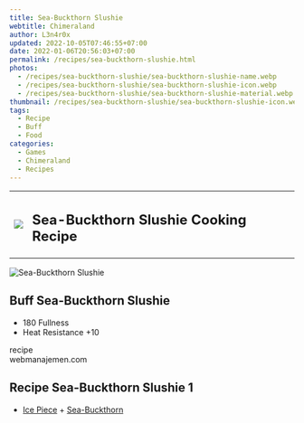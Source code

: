 ```yaml
---
title: Sea-Buckthorn Slushie
webtitle: Chimeraland
author: L3n4r0x
updated: 2022-10-05T07:46:55+07:00
date: 2022-01-06T20:56:03+07:00
permalink: /recipes/sea-buckthorn-slushie.html
photos:
  - /recipes/sea-buckthorn-slushie/sea-buckthorn-slushie-name.webp
  - /recipes/sea-buckthorn-slushie/sea-buckthorn-slushie-icon.webp
  - /recipes/sea-buckthorn-slushie/sea-buckthorn-slushie-material.webp
thumbnail: /recipes/sea-buckthorn-slushie/sea-buckthorn-slushie-icon.webp
tags:
  - Recipe
  - Buff
  - Food
categories:
  - Games
  - Chimeraland
  - Recipes
---
```


<section id="bootstrap-wrapper"><link rel="stylesheet" href="https://cdn.statically.io/gh/dimaslanjaka/Web-Manajemen/40ac3225/css/bootstrap-4.5-wrapper.css"/><div class="row mb-2"><div class="col-md-12 mb-2"><table class="table" id="post-info"><tbody><tr><td><img class="d-inline-block me-2" src="/chimeraland/recipes/sea-buckthorn-slushie/sea-buckthorn-slushie-icon.webp" width="auto" height="auto"/></td><td><h1 class="fs-5">Sea-Buckthorn Slushie Cooking Recipe</h1></td></tr></tbody></table></div></div><div class="card mb-2"><div class="row g-0"><div class="col-sm-4 position-relative mb-2"><img src="/chimeraland/recipes/sea-buckthorn-slushie/sea-buckthorn-slushie-material.webp" class="card-img fit-cover w-100 h-100" alt="Sea-Buckthorn Slushie" data-fancybox="true"/></div><div class="col-sm-8 mb-2"><div class="card-body"><h2 class="card-title fs-5">Buff Sea-Buckthorn Slushie</h2><div class="card-text"><ul><li>180 Fullness</li><li>Heat Resistance +10</li></ul></div><span class="badge rounded-pill bg-dark">recipe</span></div><div class="card-footer text-end text-muted">webmanajemen.com</div></div></div></div><div class="row mb-2"><div class="col-12 col-lg-6 recipe-item mb-2"><div class="card"><div class="card-body"><h2 class="card-title fs-5">Recipe Sea-Buckthorn Slushie 1</h2><div class="card-text"><ul><li><a class="text-decoration-none" href="/chimeraland/materials/ice-piece.html">Ice Piece</a><span> + </span><a class="text-decoration-none" href="/chimeraland/materials/sea-buckthorn.html">Sea-Buckthorn</a></li></ul></div></div></div></div></div></section>